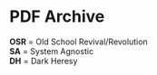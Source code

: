 # PDF Archive

**OSR** = Old School Revival/Revolution  
**SA** = System Agnostic  
**DH** = Dark Heresy
